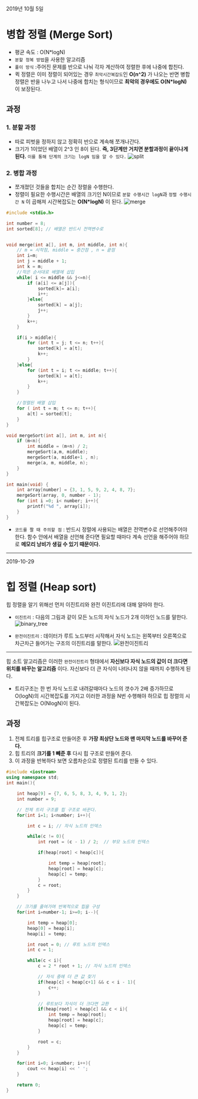 
  2019년 10월 5일

  # 병합 정렬 (Merge Sort)

  -	평균 속도 : O(N*logN)
  - `분할 정복 방법`을 사용한 알고리즘
  - `풀이 방식` :주어진 문제를 반으로 나눠 각자 계산하여 정렬한 후에 나중에 합친다.
  - 퀵 정렬은 이미 정렬이 되어있는 경우 `최악시간복잡도`인 **O(n^2)** 가 나오는 반면 병합 정렬은 반을 나누고 나서 나중에 합치는 형식이므로 **최악의 경우에도 O(N*logN)** 이 보장된다.

## 과정

### 1. 분할 과정
- 따로 피벗을 정하지 않고 정확히 반으로 계속해 쪼개나간다.
- 크기가 1이었던 배열이 2^3 인 8이 된다. **즉, 3단계만 거치면 분할과정이 끝이나게 된다.**
`이를 통해 단계의 크기는 logN 임을 알 수 있다.`
![split](./img/merge_sort1.png)


### 2. 병합 과정
- 쪼개졌던 것들을 합치는 순간 정렬을 수행한다.
- 정렬이 필요한 수행시간은 배열의 크기인 N이므로 `분할 수행시간 logN`과 `정렬 수행시간 N` 이 곱해져 시간복잡도는 **O(N*logN)** 이 된다.
![merge](./img/merge_sort2.png)


```c++
#include <stdio.h>

int number = 8;
int sorted[8]; // 배열은 반드시 전역변수로


void merge(int a[], int m, int middle, int n){
	// m = 시작점, middle = 중간점 , n = 끝점
	int i=m;
	int j = middle + 1;
	int k = m;
	//작은 순서대로 배열에 삽입
	while( i <= middle && j<=n){
		if (a[i] <= a[j]){
			sorted[k]= a[i];
			i++;
		}else{
			sorted[k] = a[j];
			j++;
		}
		k++;
	}

	if(i > middle){
		for (int t = j; t <= n; t++){
			sorted[k] = a[t];
			k++;
		}
	}else{
		for (int t = i; t <= middle; t++){
			sorted[k] = a[t];
			k++;
		}
	}

	//정렬된 배열 삽입
	for ( int t = m; t <= n; t++){
		a[t] = sorted[t];
	}
}

void mergeSort(int a[], int m, int n){
	if (m<n){
		int middle = (m+n) / 2;
		mergeSort(a,m, middle);
		mergeSort(a, middle+1 , n);
		merge(a, m, middle, n);
	}
}

int main(void) {
	int array[number] = {3, 1, 5, 9, 2, 4, 8, 7};
	mergeSort(array, 0, number - 1);
	for (int i =0; i< number; i++){
		printf("%d ", array[i]);
	}
}
```



- `코드를 짤 때 주의할 점` : 반드시 정렬에 사용되는 배열은 전역변수로 선언해주어야 한다. 함수 안에서 배열을 선언해 준다면 필요할 때마다 계속 선언을 해주어야 하므로 **메모리 낭비가 생길 수 있기 때문이다.**

---
2019-10-29

# 힙 정렬 (Heap sort)
힙 정렬을 알기 위해선 먼저 이진트리와 완전 이진트리에 대해 알아야 한다.

- `이진트리` : 다음의 그림과 같이 모든 노드의 자식 노드가 2개 이하인 노드를 말한다.
![binary_tree](./img/binary_tree.png)

- `완전이진트리` : 데이터가 루트 노드부터 시작해서 자식 노드는 왼쪽부터 오른쪽으로 차근차근 들어가는 구조의 이진트리를 말한다.
![완전이진트리](./img/완전이진트리.png)
---
힙 소트 알고리즘은 이러한 `완전이진트리` 형태에서 **자신보다 자식 노드의 값이 더 크다면 위치를 바꾸는 알고리즘** 이다. 자신보다 더 큰 자식이 나타나지 않을 때까지 수행하게 된다.

- 트리구조는 한 번 자식 노드로 내려갈때마다 노드의 갯수가 2배 증가하므로 O(logN)의 시간복잡도를 가지고 이러한 과정을 N번 수행해야 하므로 힙 정렬의 시간복잡도는 O(NlogN)이 된다.
## 과정
1. 전체 트리를 힙구조로 만들어준 후 **가장 최상단 노드와 맨 마지막 노드를 바꾸어 준다.**
2. 힙 트리의 **크기를 1 빼준 후** 다시 힙 구조로 만들어 준다.
3. 이 과정을 반복하다 보면 오름차순으로 정렬된 트리를 만들 수 있다.

```C++
#include <iostream>
using namespace std;
int main(){

	int heap[9] = {7, 6, 5, 8, 3, 4, 9, 1, 2};
	int number = 9;

	// 전체 트리 구조를 힙 구조로 바꾼다.
	for(int i=1; i<number; i++){

		int c = i; // 자식 노드의 인덱스

		while(c != 0){
			int root = (c - 1) / 2;  // 부모 노드의 인덱스

			if(heap[root] < heap[c]){

				int temp = heap[root];
				heap[root] = heap[c];
				heap[c] = temp;
			}
			c = root;
		}
	}

	// 크기를 줄여가며 반복적으로 힙을 구성
	for(int i=number-1; i>=0; i--){

		int temp = heap[0];
		heap[0] = heap[i];
		heap[i] = temp;

		int root = 0; // 루트 노드의 인덱스
		int c = 1;

		while(c < i){
			c = 2 * root + 1; // 자식 노드의 인덱스

			// 자식 중에 더 큰 값 찾기
			if(heap[c] < heap[c+1] && c < i - 1){
				c++;
			}

			// 루트보다 자식이 더 크다면 교환
			if(heap[root] < heap[c] && c < i){
				int temp = heap[root];
				heap[root] = heap[c];
				heap[c] = temp;
			}

			root = c;
		}
	}

	for(int i=0; i<number; i++){
		cout << heap[i] << ' ';
	}

	return 0;
}
```
